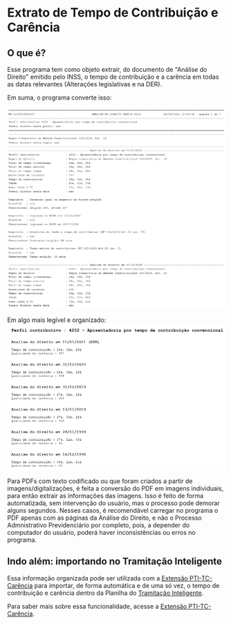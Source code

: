 # Extrato de Tempo de Contribuição e Carência

## O que é?

Esse programa tem como objeto extrair, do documento de "Análise do Direito" emitido pelo INSS, o tempo de contribuição e a carência em todas as datas relevantes (Alterações legislativas e na DER).

Em suma, o programa converte isso:

![](assets/20241215_122752__87D38E94-ED74-4ABE-B602-CBA789E741FA}.png)

Em algo mais legível e organizado:
![](assets/20241215_122824__BEC69A27-16AB-4A1C-A30F-31E94D217D3B}.png)

Para PDFs com texto codificado ou que foram criados a partir de imagens/digitalizações, é feita a conversão do PDF em imagens individuais, para então extrair as informações das imagens. Isso é feito de forma automatizada, sem intervenção do usuário, mas o processo pode demorar alguns segundos. Nesses casos, é recomendável carregar no programa o PDF apenas com as páginas da Análise do Direito, e não o Processo Admnistrativo Previdenciário por completo, pois, a depender do computador do usuário, poderá haver inconsistências ou erros no programa.

## Indo além: importando no Tramitação Inteligente

Essa informação organizada pode ser utilizada com a [Extensão PTI-TC-Carência](https://github.com/joaotextor/pti-tc-carencia) para importar, de forma automática e de uma só vez, o tempo de contribuição e carência dentro da Planilha do [Tramitação Inteligente](https://planilha.tramitacaointeligente.com.br/).

Para saber mais sobre essa funcionalidade, acesse a [Extensão PTI-TC-Carência](https://github.com/joaotextor/pti-tc-carencia).
